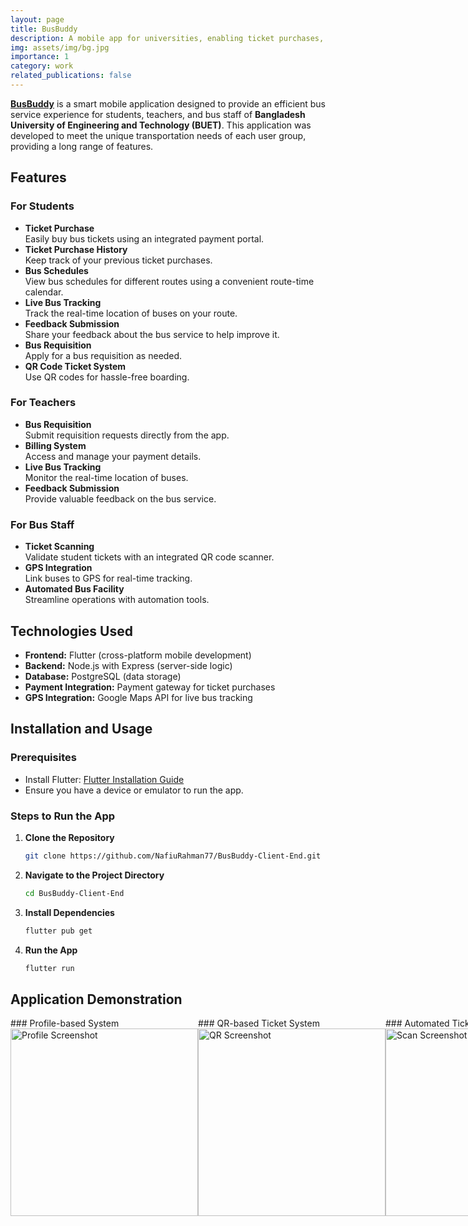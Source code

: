 ```yaml
---
layout: page
title: BusBuddy
description: A mobile app for universities, enabling ticket purchases, bus tracking, schedules, and predictive algorithms.
img: assets/img/bg.jpg
importance: 1
category: work
related_publications: false
---
```


[**BusBuddy**](https://busbudddy.wjalal.xyz) is a smart mobile application designed to provide an efficient bus service experience for students, teachers, and bus staff of **Bangladesh University of Engineering and Technology (BUET)**. This application was developed to meet the unique transportation needs of each user group, providing a long range of features.

## Features

### For Students
- **Ticket Purchase**  
  Easily buy bus tickets using an integrated payment portal.
- **Ticket Purchase History**  
  Keep track of your previous ticket purchases.
- **Bus Schedules**  
  View bus schedules for different routes using a convenient route-time calendar.
- **Live Bus Tracking**  
  Track the real-time location of buses on your route.
- **Feedback Submission**  
  Share your feedback about the bus service to help improve it.
- **Bus Requisition**  
  Apply for a bus requisition as needed.
- **QR Code Ticket System**  
  Use QR codes for hassle-free boarding.

### For Teachers
- **Bus Requisition**  
  Submit requisition requests directly from the app.
- **Billing System**  
  Access and manage your payment details.
- **Live Bus Tracking**  
  Monitor the real-time location of buses.
- **Feedback Submission**  
  Provide valuable feedback on the bus service.

### For Bus Staff
- **Ticket Scanning**  
  Validate student tickets with an integrated QR code scanner.
- **GPS Integration**  
  Link buses to GPS for real-time tracking.
- **Automated Bus Facility**  
  Streamline operations with automation tools.

## Technologies Used
- **Frontend:** Flutter (cross-platform mobile development)
- **Backend:** Node.js with Express (server-side logic)
- **Database:** PostgreSQL (data storage)
- **Payment Integration:** Payment gateway for ticket purchases
- **GPS Integration:** Google Maps API for live bus tracking

## Installation and Usage

### Prerequisites
- Install Flutter: [Flutter Installation Guide](https://flutter.dev/docs/get-started/install)
- Ensure you have a device or emulator to run the app.

### Steps to Run the App
1. **Clone the Repository**  
   ```bash
   git clone https://github.com/NafiuRahman77/BusBuddy-Client-End.git
   ```

2. **Navigate to the Project Directory**  
   ```bash
   cd BusBuddy-Client-End
   ```

3. **Install Dependencies**  
   ```bash
   flutter pub get
   ```

4. **Run the App**  
   ```bash
   flutter run
   ```

## Application Demonstration


<div style="display: flex; justify-content: space-between;">
<div>
  ### Profile-based System
  <img src="../../assets/img/1.jpg" alt="Profile Screenshot" width="300">
</div>

<div>
### QR-based Ticket System
<img src="../../assets/img/qr.jpg" alt="QR Screenshot" width="300">
</div>

<div>
### Automated Ticket Scanning
<img src="../../assets/img/scan.jpg" alt="Scan Screenshot" width="300">
</div>

<div>
### Ticket Viewing and Buying System
<img src="../../assets/img/ticket.jpg" alt="Ticket Screenshot" width="300">
</div>

<div>
### Route-Time Calendar
<img src="../../assets/img/routetimecalendar.jpg" alt="RT Calendar Screenshot" width="300">
</div>

<div>
### Trip Management
<img src="../../assets/img/starttrip.jpg" alt="Trip Screenshot" width="300">
</div>

<div>
### Real-time Bus Tracking
<img src="../../assets/img/tracking.jpg" alt="Tracking Screenshot" width="300">
</div>

<div>
### Feedback System
<img src="../../assets/img/feedback.jpg" alt="Feedback Screenshot" width="300">
</div>

<div>
### Requisition System
<img src="../../assets/img/requisition.jpg" alt="Requisition Screenshot" width="300">
</div>

## Deployment Status

**BusBuddy** is currently being deployed at **Bangladesh University of Engineering and Technology (BUET)**. The app is in the final stages of integration with the campus transportation system to provide a better bus travel experience for students, teachers, and staff.

Stay tuned for updates as we work towards a smooth and efficient launch!

---
### API Documentation
The API documentation is available [here](https://documenter.getpostman.com/view/32134657/2s9YsJBCmJ)

